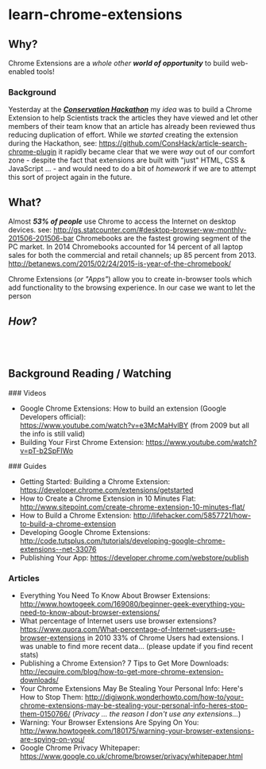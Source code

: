 # learn-chrome-extensions

## Why?

Chrome Extensions are a *whole other* ***world of opportunity***
to build web-enabled tools!


### Background

Yesterday at the
[***Conservation Hackathon***](http://conservationhackathon.org)
my *idea* was to build a Chrome Extension to help Scientists track the articles
they have viewed and let other members of their team know that an article has
already been reviewed thus reducing duplication of effort.
While we *started* creating the extension during the Hackathon, see:
https://github.com/ConsHack/article-search-chrome-plugin
it rapidly became clear that we were *way* out of our comfort zone - despite
the fact that extensions are built with "just" HTML, CSS & JavaScript ... -
and would need to do a bit of *homework* if we are to attempt this sort
of project again in the future.

## What?

Almost ***53% of people*** use Chrome to access the Internet on desktop devices.
see: http://gs.statcounter.com/#desktop-browser-ww-monthly-201506-201506-bar
Chromebooks are the fastest growing segment of the PC market.
In 2014 Chromebooks accounted for 14 percent of all laptop sales for both
the commercial and retail channels; up 85 percent from 2013.
http://betanews.com/2015/02/24/2015-is-year-of-the-chromebook/

Chrome Extensions (*or "Apps"*) allow you to create in-browser tools
which add functionality to the browsing experience.
In our case we want to let the person

## *How*?

<br />
<br />


## Background Reading / Watching

### Videos

+ Google Chrome Extensions: How to build an extension
(Google Developers official):   
https://www.youtube.com/watch?v=e3McMaHvlBY
(from 2009 but all the info is still valid)
+ Building Your First Chrome Extension:
https://www.youtube.com/watch?v=pT-b2SpFIWo

### Guides

+ Getting Started: Building a Chrome Extension: https://developer.chrome.com/extensions/getstarted
+ How to Create a Chrome Extension in 10 Minutes Flat:
http://www.sitepoint.com/create-chrome-extension-10-minutes-flat/
+ How to Build a Chrome Extension:
http://lifehacker.com/5857721/how-to-build-a-chrome-extension
+ Developing Google Chrome Extensions:
http://code.tutsplus.com/tutorials/developing-google-chrome-extensions--net-33076
+ Publishing Your App: https://developer.chrome.com/webstore/publish

### Articles

+ Everything You Need To Know About Browser Extensions:
http://www.howtogeek.com/169080/beginner-geek-everything-you-need-to-know-about-browser-extensions/
+ What percentage of Internet users use browser extensions?
https://www.quora.com/What-percentage-of-Internet-users-use-browser-extensions
in 2010 33% of Chrome Users had extensions.
I was unable to find more recent data...
(please update if you find recent stats)
+ Publishing a Chrome Extension? 7 Tips to Get More Downloads:
http://ecquire.com/blog/how-to-get-more-chrome-extension-downloads/
+ Your Chrome Extensions May Be Stealing Your Personal Info: Here's How to Stop Them:
http://digiwonk.wonderhowto.com/how-to/your-chrome-extensions-may-be-stealing-your-personal-info-heres-stop-them-0150766/
(*Privacy ... the reason I don't use any extensions...*)
+ Warning: Your Browser Extensions Are Spying On You:
http://www.howtogeek.com/180175/warning-your-browser-extensions-are-spying-on-you/
+ Google Chrome Privacy Whitepaper:
https://www.google.co.uk/chrome/browser/privacy/whitepaper.html

